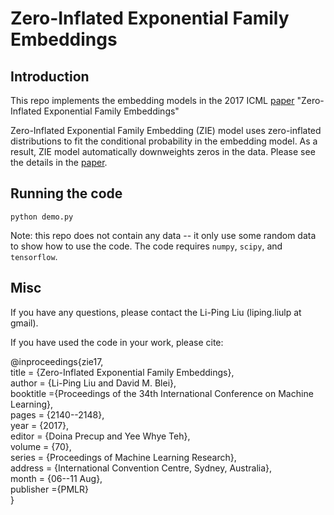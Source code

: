 # Zero-Inflated Exponential Family Embeddings 

## Introduction

This repo implements the embedding models in the 2017 ICML 
[paper](http://proceedings.mlr.press/v70/liu17a/liu17a.pdf) "Zero-Inflated Exponential Family Embeddings" 

Zero-Inflated Exponential Family Embedding (ZIE) model uses zero-inflated distributions to fit the conditional probability 
in the embedding model. As a result, ZIE model automatically downweights zeros in the data. Please see the details in the 
[paper](http://proceedings.mlr.press/v70/liu17a/liu17a.pdf). 

## Running the code

`python demo.py`

Note: this repo does not contain any data -- it only use some random data to show how to use the code. The code requires 
`numpy`, `scipy`, and `tensorflow`.

## Misc

If you have any questions, please contact the Li-Ping Liu (liping.liulp at gmail).

If you have used the code in your work, please cite: 

@inproceedings{zie17,  
  title =    {Zero-Inflated Exponential Family Embeddings},  
  author =   {Li-Ping Liu and David M. Blei},  
  booktitle ={Proceedings of the 34th International Conference on Machine Learning},  
  pages =    {2140--2148},   
  year =     {2017},  
  editor =   {Doina Precup and Yee Whye Teh},  
  volume =   {70},  
  series =   {Proceedings of Machine Learning Research},  
  address =  {International Convention Centre, Sydney, Australia},   
  month =    {06--11 Aug},  
  publisher ={PMLR}  
}  
